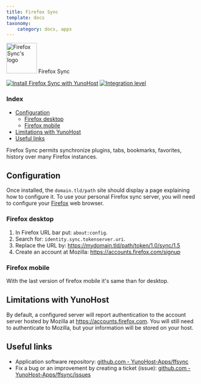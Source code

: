 ```yaml
---
title: Firefox Sync
template: docs
taxonomy:
    category: docs, apps
---
```


<img src="/images/ffsync_logo.png" width="80px" alt="Firefox Sync's logo"> Firefox Sync

[![Install Firefox Sync with YunoHost](https://install-app.yunohost.org/install-with-yunohost.png)](https://install-app.yunohost.org/?app=ffsync) [![Integration level](https://dash.yunohost.org/integration/ffsync.svg)](https://dash.yunohost.org/appci/app/ffsync)

### Index

- [Configuration](#configuration)
  - [Firefox desktop](#firefox-desktop)
  - [Firefox mobile](#firefox-mobile)
- [Limitations with YunoHost](#limitations-with-yunohost)
- [Useful links](#useful-links)

Firefox Sync permits synchronize plugins, tabs, bookmarks, favorites, history over many Firefox instances.

## Configuration

Once installed, the `domain.tld/path` site should display a page explaining how to configure it.
To use your personal Firefox sync server, you will need to configure your [Firefox](https://www.mozilla.org/fr/firefox/new/) web browser.

### Firefox desktop

1. In Firefox URL bar put: `about:config`.
2. Search for: `identity.sync.tokenserver.uri`.
3. Replace the URL by: https://mydomain.tld/path/token/1.0/sync/1.5
4. Create an account at Mozilla: https://accounts.firefox.com/signup

### Firefox mobile

With the last version of firefox mobile it's same than for desktop.

## Limitations with YunoHost

By default, a configured server will report authentication to the account server hosted by Mozilla at https://accounts.firefox.com. You will still need to authenticate to Mozilla, but your information will be stored on your host.

## Useful links

+ Application software repository: [github.com - YunoHost-Apps/ffsync](https://github.com/YunoHost-Apps/ffsync_ynh)
+ Fix a bug or an improvement by creating a ticket (issue): [github.com - YunoHost-Apps/ffsync/issues](https://github.com/YunoHost-Apps/ffsync_ynh/issues)
